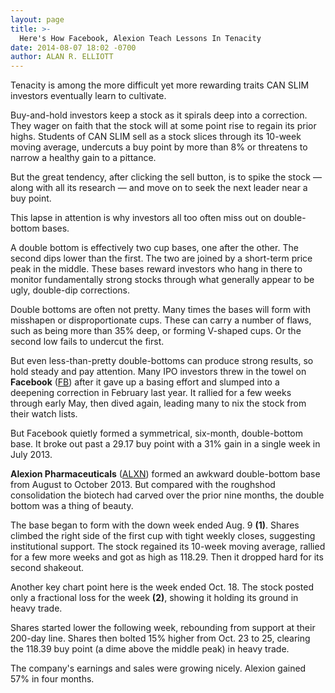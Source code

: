 ```yaml
---
layout: page
title: >-
  Here's How Facebook, Alexion Teach Lessons In Tenacity
date: 2014-08-07 18:02 -0700
author: ALAN R. ELLIOTT
---
```





Tenacity is among the more difficult yet more rewarding traits CAN SLIM investors eventually learn to cultivate.


Buy-and-hold investors keep a stock as it spirals deep into a correction. They wager on faith that the stock will at some point rise to regain its prior highs. Students of CAN SLIM sell as a stock slices through its 10-week moving average, undercuts a buy point by more than 8% or threatens to narrow a healthy gain to a pittance.


But the great tendency, after clicking the sell button, is to spike the stock — along with all its research — and move on to seek the next leader near a buy point.


This lapse in attention is why investors all too often miss out on double-bottom bases.


A double bottom is effectively two cup bases, one after the other. The second dips lower than the first. The two are joined by a short-term price peak in the middle. These bases reward investors who hang in there to monitor fundamentally strong stocks through what generally appear to be ugly, double-dip corrections.


Double bottoms are often not pretty. Many times the bases will form with misshapen or disproportionate cups. These can carry a number of flaws, such as being more than 35% deep, or forming V-shaped cups. Or the second low fails to undercut the first.


But even less-than-pretty double-bottoms can produce strong results, so hold steady and pay attention. Many IPO investors threw in the towel on **Facebook** ([FB](https://research.investors.com/quote.aspx?symbol=FB)) after it gave up a basing effort and slumped into a deepening correction in February last year. It rallied for a few weeks through early May, then dived again, leading many to nix the stock from their watch lists.


But Facebook quietly formed a symmetrical, six-month, double-bottom base. It broke out past a 29.17 buy point with a 31% gain in a single week in July 2013.


**Alexion Pharmaceuticals** ([ALXN](https://research.investors.com/quote.aspx?symbol=ALXN)) formed an awkward double-bottom base from August to October 2013. But compared with the roughshod consolidation the biotech had carved over the prior nine months, the double bottom was a thing of beauty.


The base began to form with the down week ended Aug. 9 **(1)**. Shares climbed the right side of the first cup with tight weekly closes, suggesting institutional support. The stock regained its 10-week moving average, rallied for a few more weeks and got as high as 118.29. Then it dropped hard for its second shakeout.


Another key chart point here is the week ended Oct. 18. The stock posted only a fractional loss for the week **(2)**, showing it holding its ground in heavy trade.


Shares started lower the following week, rebounding from support at their 200-day line. Shares then bolted 15% higher from Oct. 23 to 25, clearing the 118.39 buy point (a dime above the middle peak) in heavy trade.


The company's earnings and sales were growing nicely. Alexion gained 57% in four months.





